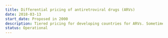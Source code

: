 ```yaml
---
title: Differential pricing of antiretroviral drugs (ARVs)
date: 2018-03-13
start_date: Proposed in 2000
description: Tiered pricing for developing countries for ARVs. Sometimes funded by pharmaceuticals, otherwise by donors.
status: Operational
---
```

